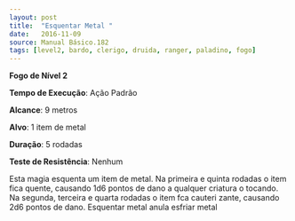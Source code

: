 ```yaml
---
layout: post
title:  "Esquentar Metal "
date:   2016-11-09
source: Manual Básico.182
tags: [level2, bardo, clerigo, druida, ranger, paladino, fogo]
---
```


**Fogo de Nível 2**

**Tempo de Execução**: Ação Padrão

**Alcance**: 9 metros

**Alvo**: 1 item de metal

**Duração**: 5 rodadas

**Teste de Resistência**: Nenhum

Esta magia esquenta um item de metal. Na primeira e quinta rodadas o item fica quente, causando 1d6 pontos de dano a qualquer criatura o tocando. Na segunda, terceira e quarta rodadas o item fca cauteri zante, causando 2d6 pontos de dano.
Esquentar metal anula esfriar metal